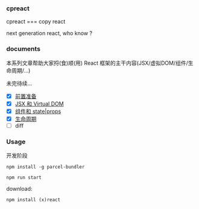### cpreact

cpreact === copy react

next generation react, who know ?

### documents

本系列文章帮助大家捋(食)顺(用) React 框架的主干内容(JSX/虚拟DOM/组件/生命周期/...)

未完待续...

- [x] [前置准备](https://github.com/MuYunyun/blog/blob/master/BasicSkill/从0到1实现React/0.前置准备.md)
- [x] [JSX 和 Virtual DOM](https://github.com/MuYunyun/blog/issues/24)
- [x] [组件和 state|props](https://github.com/MuYunyun/blog/issues/25)
- [x] [生命周期](https://github.com/MuYunyun/blog/blob/master/BasicSkill/%E4%BB%8E0%E5%88%B01%E5%AE%9E%E7%8E%B0React/3.生命周期.md)
- [ ] diff

### Usage

开发阶段

```babel
npm install -g parcel-bundler

npm run start
```

download:

```
npm install (x)react
```